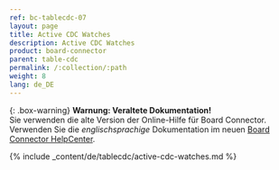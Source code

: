 ```yaml
---
ref: bc-tablecdc-07
layout: page
title: Active CDC Watches
description: Active CDC Watches
product: board-connector
parent: table-cdc
permalink: /:collection/:path
weight: 8
lang: de_DE
---
```


{: .box-warning}
**Warnung: Veraltete Dokumentation!** <br>
Sie verwenden die alte Version der Online-Hilfe für Board Connector.<br>
Verwenden Sie die *englischsprachige* Dokumentation im neuen [Board Connector HelpCenter](https://helpcenter.theobald-software.com/board-connector/documentation/introduction/).

{% include _content/de/tablecdc/active-cdc-watches.md  %}